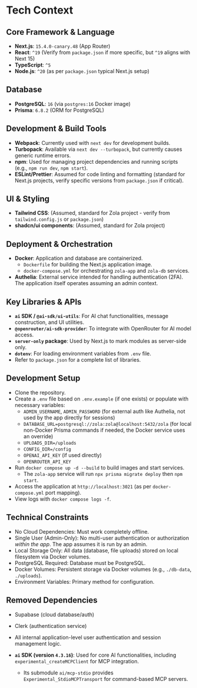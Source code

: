 # Tech Context

## Core Framework & Language

-   **Next.js**: `15.4.0-canary.48` (App Router)
-   **React**: `^19` (Verify from `package.json` if more specific, but `^19` aligns with Next 15)
-   **TypeScript**: `^5`
-   **Node.js**: `^20` (as per `package.json` typical Next.js setup)

## Database

-   **PostgreSQL**: `16` (via `postgres:16` Docker image)
-   **Prisma**: `6.8.2` (ORM for PostgreSQL)

## Development & Build Tools

-   **Webpack**: Currently used with `next dev` for development builds.
-   **Turbopack**: Available via `next dev --turbopack`, but currently causes generic runtime errors.
-   **npm**: Used for managing project dependencies and running scripts (e.g., `npm run dev`, `npm start`).
-   **ESLint/Prettier**: Assumed for code linting and formatting (standard for Next.js projects, verify specific versions from `package.json` if critical).

## UI & Styling

-   **Tailwind CSS**: (Assumed, standard for Zola project - verify from `tailwind.config.js` or `package.json`)
-   **shadcn/ui components**: (Assumed, standard for Zola project)

## Deployment & Orchestration

-   **Docker**: Application and database are containerized.
    -   `Dockerfile` for building the Next.js application image.
    -   `docker-compose.yml` for orchestrating `zola-app` and `zola-db` services.
-   **Authelia**: External service intended for handling authentication (2FA). The application itself operates assuming an admin context.

## Key Libraries & APIs

-   **`ai` SDK / `@ai-sdk/ui-utils`**: For AI chat functionalities, message construction, and UI utilities.
-   **`@openrouter/ai-sdk-provider`**: To integrate with OpenRouter for AI model access.
-   **`server-only` package**: Used by Next.js to mark modules as server-side only.
-   **`dotenv`**: For loading environment variables from `.env` file.
-   Refer to `package.json` for a complete list of libraries.

## Development Setup

-   Clone the repository.
-   Create a `.env` file based on `.env.example` (if one exists) or populate with necessary variables:
    - `ADMIN_USERNAME`, `ADMIN_PASSWORD` (for external auth like Authelia, not used by the app directly for sessions)
    - `DATABASE_URL=postgresql://zola:zola@localhost:5432/zola` (for local non-Docker Prisma commands if needed, the Docker service uses an override)
    - `UPLOADS_DIR=/uploads`
    - `CONFIG_DIR=/config`
    - `OPENAI_API_KEY` (if used directly)
    - `OPENROUTER_API_KEY`
-   Run `docker compose up -d --build` to build images and start services.
    - The `zola-app` service will run `npx prisma migrate deploy` then `npm start`.
-   Access the application at `http://localhost:3021` (as per `docker-compose.yml` port mapping).
-   View logs with `docker compose logs -f`.

## Technical Constraints

- No Cloud Dependencies: Must work completely offline.
- Single User (Admin-Only): No multi-user authentication or authorization *within the app*. The app assumes it is run by an admin.
- Local Storage Only: All data (database, file uploads) stored on local filesystem via Docker volumes.
- PostgreSQL Required: Database must be PostgreSQL.
- Docker Volumes: Persistent storage via Docker volumes (e.g., `./db-data`, `./uploads`).
- Environment Variables: Primary method for configuration.

## Removed Dependencies
- Supabase (cloud database/auth)
- Clerk (authentication service)
- All internal application-level user authentication and session management logic.

-   **`ai` SDK (version `4.3.16`)**: Used for core AI functionalities, including `experimental_createMCPClient` for MCP integration.
    -   Its submodule `ai/mcp-stdio` provides `Experimental_StdioMCPTransport` for command-based MCP servers.